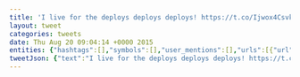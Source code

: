```yaml
---
title: 'I live for the deploys deploys deploys! https://t.co/Ijwox4Csvk'
layout: tweet
categories: tweets
date: Thu Aug 20 09:04:14 +0000 2015
entities: {"hashtags":[],"symbols":[],"user_mentions":[],"urls":[{"url":"https://t.co/Ijwox4Csvk","expanded_url":"https://www.youtube.com/watch?v=pco91kroVgQ","display_url":"youtube.com/watch?v=pco91k…","indices":[40,63]}]}
tweetJson: {"text":"I live for the deploys deploys deploys! https://t.co/Ijwox4Csvk"}
---
```

